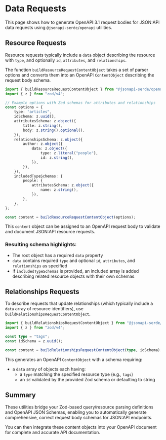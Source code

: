 # Data Requests

This page shows how to generate OpenAPI 3.1 request bodies for JSON:API data requests using `@jsonapi-serde/openapi` utilities.

## Resource Requests

Resource requests typically include a `data` object describing the resource with `type`, and optionally `id`, `attributes`, and `relationships`.

The function `buildResourceRequestContentObject` takes a set of parser options and converts them into an OpenAPI `ContentObject` describing the request body schema.

```ts
import { buildResourceRequestContentObject } from "@jsonapi-serde/openapi";
import { z } from "zod/v4";

// Example options with Zod schemas for attributes and relationships
const options = {
    type: "articles",
    idSchema: z.uuid(),
    attributesSchema: z.object({
        title: z.string(),
        body: z.string().optional(),
    }),
    relationshipsSchema: z.object({
        author: z.object({
            data: z.object({
                type: z.literal("people"),
                id: z.string(),
            }),
        }),
    }),
    includedTypeSchemas: {
        people: {
            attributesSchema: z.object({
                name: z.string(),
            }),
        },
    },
};

const content = buildResourceRequestContentObject(options);
```

This `content` object can be assigned to an OpenAPI request body to validate and document JSON:API resource requests.

### Resulting schema highlights:

- The root object has a required `data` property
- `data` contains required `type` and optional `id`, `attributes`, and `relationships` as specified
- If `includedTypeSchemas` is provided, an included array is added describing related resource objects with their own
  schemas

## Relationships Requests

To describe requests that update relationships (which typically include a `data` array of resource identifiers), use
`buildRelationshipsRequestContentObject`.

```ts
import { buildRelationshipsRequestContentObject } from "@jsonapi-serde/openapi";
import { z } from "zod/v4";

const type = "tags";
const idSchema = z.uuid();

const content = buildRelationshipsRequestContentObject(type, idSchema);
```

This generates an OpenAPI `ContentObject` with a schema requiring:

- a `data` array of objects each having:
  - a `type` matching the specified resource type (e.g., `tags`)
  - an `id` validated by the provided Zod schema or defaulting to string

## Summary

These utilities bridge your Zod-based query/resource parsing definitions and OpenAPI JSON Schemas, enabling you to
automatically generate comprehensive, correct request body schemas for JSON:API endpoints.

You can then integrate these content objects into your OpenAPI document for complete and accurate API documentation.
